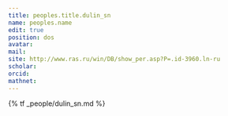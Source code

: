 ```yaml
---
title: peoples.title.dulin_sn
name: peoples.name
edit: true
position: dos
avatar: 
mail: 
site: http://www.ras.ru/win/DB/show_per.asp?P=.id-3960.ln-ru
scholar: 
orcid:
mathnet: 
---
```


{% tf _people/dulin_sn.md %}
